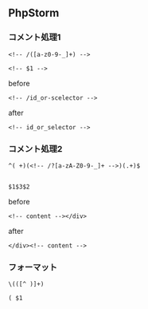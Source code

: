 PhpStorm
-----

### コメント処理1

    <!-- /([a-z0-9-_]+) -->

    <!-- $1 -->


before

    <!-- /id_or-scelector -->

after

    <!-- id_or_selector -->


### コメント処理2

    ^( +)(<!-- /?[a-zA-Z0-9-_]+ -->)(.+)$


    $1$3$2

before

    <!-- content --></div>

after

    </div><!-- content -->

### フォーマット

    \(([^ )]+)

    ( $1
